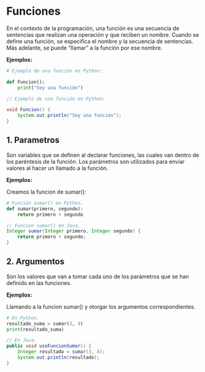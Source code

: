 # Funciones

En el contexto de la programación, una función es una secuencia de sentencias que realizan una operación y que reciben un nombre. Cuando se define una función, se especifica el nombre y la secuencia de sentencias. Más adelante, se puede “llamar” a la función por ese nombre.

**Ejemplos:**

```python
# Ejemplo de una función en Python:

def Funcion():
	print("Soy una función")
```

```java
// Ejemplo de una función en Python:

void Funcion() {
    System.out.println("Soy una función");
}
```

## 1. Parametros

Son variables que se definen al declarar funciones, las cuales van dentro de los paréntesis de la función. 
Los parámetros son utilizados para enviar valores al hacer un llamado a la función.

**Ejemplos:**

Creamos la funcion de sumar():

```python
# Funcion sumar() en Python.
def sumar(primero, segundo):
    return primero + segundo
```

```java
// Funcion sumar() en Java.
Integer sumar(Integer primero, Integer segundo) {
    return primero + segundo;
}
```

## 2. Argumentos

Son los valores que van a tomar cada uno de los parámetros que se han definido en las funciones.

**Ejemplos:**

Llamando a la funcion sumar() y otorgar los argumentos correspondientes.

```python
# En Python.
resultado_suma = sumar(3, 4)
print(resultado_suma)
```

```java
// En Java.
public void usoFuncionSumar() {
    Integer resultado = sumar(3, 4);
    System.out.println(resultado);
}
```
